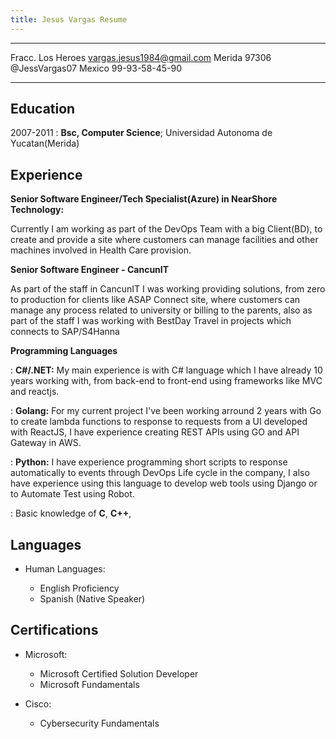 ```yaml
---
title: Jesus Vargas Resume
---
```


-------------------     ----------------------------
Fracc. Los Heroes         vargas.jesus1984@gmail.com
Merida 97306                          @JessVargas07
Mexico                               99-93-58-45-90
-------------------     ----------------------------

Education
---------

2007-2011 
:   **Bsc, Computer Science**; Universidad Autonoma de Yucatan(Merida)


Experience
----------

**Senior Software Engineer/Tech Specialist(Azure) in NearShore Technology:**

Currently I am working as part of the DevOps Team with a big Client(BD), 
to create and provide a site where customers can manage facilities and 
other machines involved in Health Care provision.

**Senior Software Engineer - CancunIT**

As part of the staff in CancunIT I was working providing solutions,
from zero to production for clients like ASAP Connect site, where 
customers can manage any process related to university or billing 
to the parents, also as part of the staff I was working with BestDay
Travel in projects which connects to SAP/S4Hanna




**Programming Languages**

:   **C#/.NET:** My main experience is with C# language which I have already 10 years working with,
    from back-end to front-end using frameworks like MVC and reactjs.

:   **Golang:** For my current project I've been working arround 2 years 
    with Go to create lambda functions to response to requests from a UI
    developed with ReactJS, I have experience creating REST APIs using 
    GO and API Gateway in AWS. 

:   **Python:** I have experience programming short scripts to response 
    automatically to events through DevOps Life cycle in the company, 
    I also have experience using this language to develop web tools using
    Django or to Automate Test using Robot.

:   Basic knowledge of **C**, **C++**, 

[ref]: https://github.com/jesus-vargas-c

Languages
----------------------------------------

* Human Languages:

     * English Proficiency
     * Spanish (Native Speaker)


Certifications
----------------------------------------

* Microsoft:

     * Microsoft Certified Solution Developer
     * Microsoft Fundamentals

* Cisco: 
     * Cybersecurity Fundamentals
